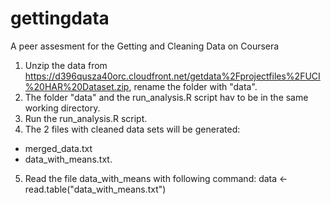 # gettingdata
A peer assesment for the Getting and Cleaning Data on Coursera


1. Unzip the data from https://d396qusza40orc.cloudfront.net/getdata%2Fprojectfiles%2FUCI%20HAR%20Dataset.zip, rename the folder with "data".
2. The folder "data" and the run_analysis.R script hav to be in the same working directory.
3. Run the run_analysis.R script.
4. The 2 files with cleaned data sets will be generated: 
- merged_data.txt
- data_with_means.txt.
5. Read the file data_with_means with following command:
data <- read.table("data_with_means.txt")

